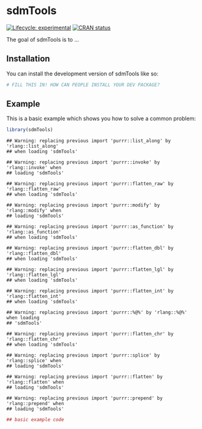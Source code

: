 
# sdmTools

<!-- badges: start -->

[![Lifecycle:
experimental](https://img.shields.io/badge/lifecycle-experimental-orange.svg)](https://lifecycle.r-lib.org/articles/stages.html#experimental)
[![CRAN
status](https://www.r-pkg.org/badges/version/sdmTools)](https://CRAN.R-project.org/package=sdmTools)
<!-- badges: end -->

The goal of sdmTools is to …

## Installation

You can install the development version of sdmTools like so:

``` r
# FILL THIS IN! HOW CAN PEOPLE INSTALL YOUR DEV PACKAGE?
```

## Example

This is a basic example which shows you how to solve a common problem:

``` r
library(sdmTools)
```

    ## Warning: replacing previous import 'purrr::list_along' by 'rlang::list_along'
    ## when loading 'sdmTools'

    ## Warning: replacing previous import 'purrr::invoke' by 'rlang::invoke' when
    ## loading 'sdmTools'

    ## Warning: replacing previous import 'purrr::flatten_raw' by 'rlang::flatten_raw'
    ## when loading 'sdmTools'

    ## Warning: replacing previous import 'purrr::modify' by 'rlang::modify' when
    ## loading 'sdmTools'

    ## Warning: replacing previous import 'purrr::as_function' by 'rlang::as_function'
    ## when loading 'sdmTools'

    ## Warning: replacing previous import 'purrr::flatten_dbl' by 'rlang::flatten_dbl'
    ## when loading 'sdmTools'

    ## Warning: replacing previous import 'purrr::flatten_lgl' by 'rlang::flatten_lgl'
    ## when loading 'sdmTools'

    ## Warning: replacing previous import 'purrr::flatten_int' by 'rlang::flatten_int'
    ## when loading 'sdmTools'

    ## Warning: replacing previous import 'purrr::%@%' by 'rlang::%@%' when loading
    ## 'sdmTools'

    ## Warning: replacing previous import 'purrr::flatten_chr' by 'rlang::flatten_chr'
    ## when loading 'sdmTools'

    ## Warning: replacing previous import 'purrr::splice' by 'rlang::splice' when
    ## loading 'sdmTools'

    ## Warning: replacing previous import 'purrr::flatten' by 'rlang::flatten' when
    ## loading 'sdmTools'

    ## Warning: replacing previous import 'purrr::prepend' by 'rlang::prepend' when
    ## loading 'sdmTools'

``` r
## basic example code
```
